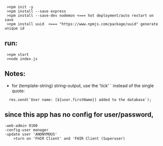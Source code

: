 ```bash'
 >npm init -y
 >npm install --save express
 >npm install --save-dev nodemon <=== hot deployment/auto restart on save
 >npm install uuid  <=== "https://www.npmjs.com/package/uuid" generate unique id 

```
## run:
```bash'
 >npm start
 >node index.js
```

## Notes:
- for (template-string) string-output, use the 'tick' ` instead of the single quote:
```bash'
  res.send(`User name: [${user.firstName}] added to the database`);
```

## since this app has no config for user/password,
    -web-admin 9100
    -config-user manager
    -update user 'ANONYMOUS'
        >turn on 'FHIR Client' and 'FHIR Client (Superuser)
